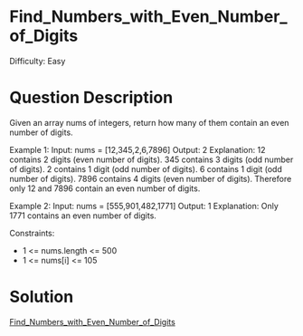 
# Find_Numbers_with_Even_Number_of_Digits

Difficulty: Easy

# Question Description

Given an array nums of integers, return how many of them contain an even number of digits.

Example 1:
Input: nums = [12,345,2,6,7896]
Output: 2
Explanation: 
12 contains 2 digits (even number of digits). 
345 contains 3 digits (odd number of digits). 
2 contains 1 digit (odd number of digits). 
6 contains 1 digit (odd number of digits). 
7896 contains 4 digits (even number of digits). 
Therefore only 12 and 7896 contain an even number of digits.

Example 2:
Input: nums = [555,901,482,1771]
Output: 1 
Explanation: 
Only 1771 contains an even number of digits.

Constraints:

- 1 <= nums.length <= 500
- 1 <= nums[i] <= 105

# Solution

[Find_Numbers_with_Even_Number_of_Digits]([1295]Find_Numbers_with_Even_Number_of_Digits.py)

    